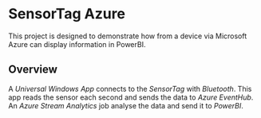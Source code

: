 # SensorTag Azure
This project is designed to demonstrate how from a device via Microsoft Azure can display information in PowerBI.

## Overview
A *Universal Windows App* connects to the *SensorTag* with *Bluetooth*. This app reads the sensor each second and sends the data to *Azure EventHub*. An *Azure Stream Analytics* job analyse the data and send it to *PowerBI*.
